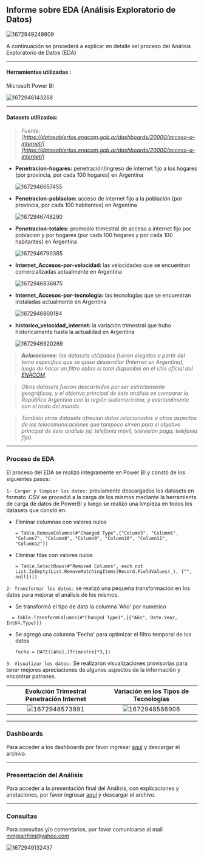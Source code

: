 ## **Informe sobre EDA (Análisis Exploratorio de Datos)**

![1672949249809](image/Informe-EDA/1672949249809.png)

A continuación se procederá a explicar en detalle  sel proceso del Análisis Exploratorio de Datos (EDA)

---



#### Herramientas utilizadas :

Microsoft Power BI

![1672946143268](image/Informe-EDA/1672946143268.png)

---

#### Datasets utilizados:

> *Fuente: [https://datosabiertos.enacom.gob.ar/dashboards/20000/acceso-a-internet/](https://datosabiertos.enacom.gob.ar/dashboards/20000/acceso-a-internet/)*

* **Penetracion-hogares:** penetración/ingreso de internet fijo a los hogares (por provincia, por cada 100 hogares) en Argentina

  ![1672946657455](image/Informe-EDA/1672946657455.png)
* **Penetracion-poblacion:** acceso de internet fijo a la población (por provincia, por cada 100 habitantes) en Argentina

  ![1672946748290](image/Informe-EDA/1672946748290.png)
* **Penetracion-totales:** promedio trimestral de acceso a internet fijo por poblacion y por hogares (por cada 100 hogares y por cada 100 habitantes) en Argentina

  ![1672946790385](image/Informe-EDA/1672946790385.png)
* **Internet_Accesos-por-velocidad:** las velocidades que se encuentran comercializadas actualmente en Argentina

  ![1672946836875](image/Informe-EDA/1672946836875.png)
* **Internet_Accesos-por-tecnologia:** las tecnologías que se encuentran instaladas actualmente en Argentina

  ![1672946900184](image/Informe-EDA/1672946900184.png)
* **historico_velocidad_internet:** la variación trimestral que hubo historicamente hasta la actualidad en Argentina

  ![1672946920269](image/Informe-EDA/1672946920269.png)

> ***Aclaraciones:** los datasets utilizados fueron elegidos a partir del tema específico que se quiso desarrollar (Internet en Argentina), luego de hacer un filtro sobre el total disponible en el sitio oficial del [ENACOM](https://datosabiertos.enacom.gob.ar/dashboards/20000/acceso-a-internet/).*

> *Otros datasets fueron descartados por ser estrictamente geográficos, y el objetivo principal de éste análisis es comparar la República Argentina con la región sudamericana, y eventualmente con el resto del mundo.*

> *También otros datasets ofrecían datos relacionados a otros aspectos de las telecomunicaciones que tampoco sirven para el objetivo principal de éste análisis (ej. telefonía móvil, televisión paga, telefonía fija).*

---

### Proceso de EDA

El proceso del EDA se realizó íntegramente en Power BI y constó de los siguientes pasos:

`1- Cargar y limpiar los datos:` previamente descargados los datasets en formato .CSV se procedió a la carga de los mismos mediante la herramienta de carga de datos de PowerBI y luego se realizó una limpieza en todos los datasets que constó en:

- Eliminar columnas con valores nulos

  ```
  = Table.RemoveColumns(#"Changed Type",{"Column5", "Column6", "Column7", "Column8", "Column9", "Column10", "Column11", "Column12"})
  ```
- Eliminar filas con valores nulos

  ```
  = Table.SelectRows(#"Removed Columns", each not List.IsEmpty(List.RemoveMatchingItems(Record.FieldValues(_), {"", null})))
  ```

`2- Transformar los datos:` se realizó una pequeña transformación en los datos para mejorar el análisis de los mismos.

- Se transformó el tipo de dato la columna 'Año' por numérico

```
  = Table.TransformColumns(#"Changed Type1",{{"Año", Date.Year, Int64.Type}})
```

- Se agregó una columna 'Fecha' para optimizar el filtro temporal de los datos

  ```
  Fecha = DATE([Año],[Trimestre]*3,1) 
  ```


`3- Visualizar los datos:` Se realizaron visualizaciones provisorias para tener mejores apreciaciones de algunos aspectos de la información y encontrar patrones.

Evolución Trimestral Penetración Internet  |  Variación en los Tipos de Tecnologías
:-----------------------------------------:|:--------------------------------------:
![1672948573891](image/Informe-EDA/1672948573891.png) | ![1672948586906](image/Informe-EDA/1672948586906.png)

---

### Dashboards

Para acceder a los dashboards por favor ingresar [aquí](https://github.com/bigdatamartin/Project-03-Data-Analyst/blob/main/pi-henry-03.pbix) y descargar el archivo.

---

### Presentación del Análisis

Para acceder a la presentación final del Análisis, con explicaciones y anotaciones, por favor ingresar [aquí](https://github.com/bigdatamartin/Project-03-Data-Analyst/blob/main/Presentacion-pi-henry-03.pptx) y descargar el archivo.

---

### Consultas

Para consultas y/o comentarios, por favor comunicarse al mail mmgianfrini@yahoo.com

![1672949132437](image/Informe-EDA/1672949132437.png)
